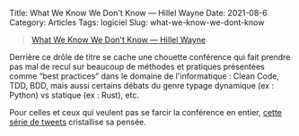 Title: What We Know We Don't Know — Hillel Wayne
Date: 2021-08-6
Category: Articles
Tags: logiciel
Slug: what-we-know-we-dont-know

> [What We Know We Don't Know &mdash; Hillel Wayne](https://hillelwayne.com/talks/what-we-know-we-dont-know)

Derrière ce drôle de titre se cache une chouette conférence qui fait prendre pas mal de recul sur beaucoup de méthodes et pratiques présentées comme “best practices” dans le domaine de l'informatique : Clean Code, TDD, BDD, mais aussi certains débats du genre typage dynamique (ex : Python) vs statique (ex : Rust), etc.

Pour celles et ceux qui veulent pas se farcir la conférence en entier, [cette série de tweets](https://twitter.com/hillelogram/status/1119709859979714560)  cristallise sa pensée.
